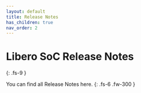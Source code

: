 ```yaml
---
layout: default
title: Release Notes
has_children: true
nav_order: 2
---
```



# Libero SoC Release Notes
{: .fs-9 }

You can find all Release Notes here.
{: .fs-6 .fw-300 }


